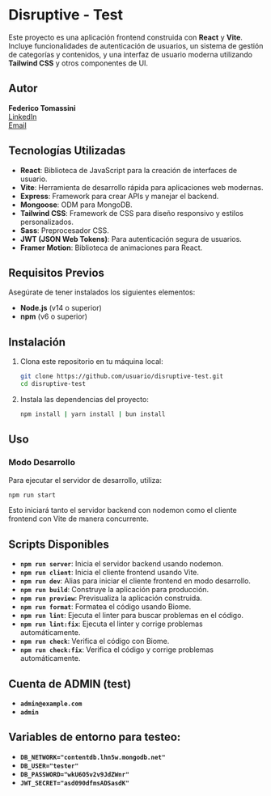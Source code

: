 # Disruptive - Test

Este proyecto es una aplicación frontend construida con **React** y **Vite**. Incluye funcionalidades de autenticación de usuarios, un sistema de gestión de categorías y contenidos, y una interfaz de usuario moderna utilizando **Tailwind CSS** y otros componentes de UI.

## Autor

**Federico Tomassini**  
[LinkedIn](https://www.linkedin.com/in/fedetomassini/)  
[Email](mailto:fedetomassini.dev@gmail.com)

## Tecnologías Utilizadas

- **React**: Biblioteca de JavaScript para la creación de interfaces de usuario.
- **Vite**: Herramienta de desarrollo rápida para aplicaciones web modernas.
- **Express**: Framework para crear APIs y manejar el backend.
- **Mongoose**: ODM para MongoDB.
- **Tailwind CSS**: Framework de CSS para diseño responsivo y estilos personalizados.
- **Sass**: Preprocesador CSS.
- **JWT (JSON Web Tokens)**: Para autenticación segura de usuarios.
- **Framer Motion**: Biblioteca de animaciones para React.

## Requisitos Previos

Asegúrate de tener instalados los siguientes elementos:

- **Node.js** (v14 o superior)
- **npm** (v6 o superior)

## Instalación

1. Clona este repositorio en tu máquina local:

   ```bash
   git clone https://github.com/usuario/disruptive-test.git
   cd disruptive-test
   ```

2. Instala las dependencias del proyecto:

   ```bash
   npm install | yarn install | bun install
   ```

## Uso

### Modo Desarrollo

Para ejecutar el servidor de desarrollo, utiliza:

```bash
npm run start
```

Esto iniciará tanto el servidor backend con nodemon como el cliente frontend con Vite de manera concurrente.

## Scripts Disponibles

- **`npm run server`**: Inicia el servidor backend usando nodemon.
- **`npm run client`**: Inicia el cliente frontend usando Vite.
- **`npm run dev`**: Alias para iniciar el cliente frontend en modo desarrollo.
- **`npm run build`**: Construye la aplicación para producción.
- **`npm run preview`**: Previsualiza la aplicación construida.
- **`npm run format`**: Formatea el código usando Biome.
- **`npm run lint`**: Ejecuta el linter para buscar problemas en el código.
- **`npm run lint:fix`**: Ejecuta el linter y corrige problemas automáticamente.
- **`npm run check`**: Verifica el código con Biome.
- **`npm run check:fix`**: Verifica el código y corrige problemas automáticamente.

## Cuenta de ADMIN (test)

- **`admin@example.com`**
- **`admin`**

## Variables de entorno para testeo:

- **`DB_NETWORK="contentdb.lhn5w.mongodb.net"`**
- **`DB_USER="tester"`**
- **`DB_PASSWORD="wkU6O5v2v9JdZWnr"`**
- **`JWT_SECRET="asd090dfmsADSasdK"`**
